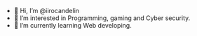 - 👋 Hi, I’m @iirocandelin
- 👀 I’m interested in Programming, gaming and Cyber security.
- 🌱 I’m currently learning Web developing. 

<!---
iirocandelin/iirocandelin is a ✨ special ✨ repository because its `README.md` (this file) appears on your GitHub profile.
You can click the Preview link to take a look at your changes.
--->
